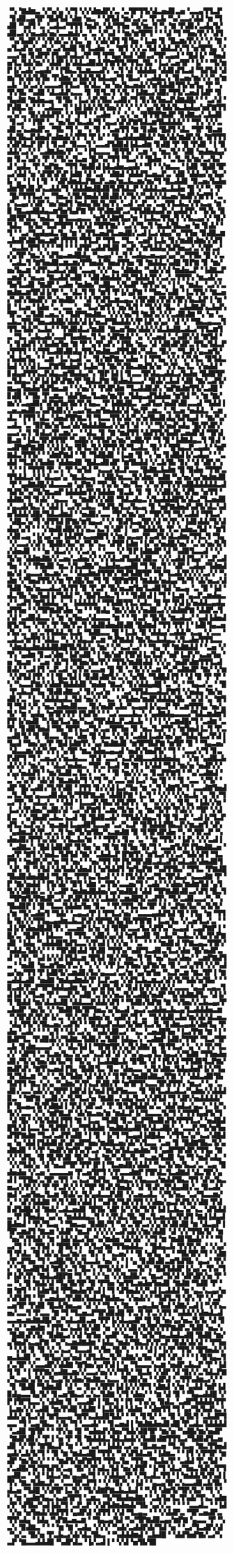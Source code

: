 ▝▚▝▇▟▆▃▝▞▚▞▄▝▞▜▝▞▞▟▆▟▛▞▃▝▃▜▛▜▜▞▟▃▅▟▊▃▅▝▃▃▄▜▜▃▛▝▊▟▉▃▄▜▛▝█▟▜▟▝▟▆▝▅▃▝▝▟▜▟▝▆▞▃▞▃▝▛▃▙▝▚▞▃▃▞▟▟▝▆▝▜▟▉▝▚▟▜▝▃▝▃▟▃▞▜▜▜▝▆▟▚▝▟▞▜▜▅▝▜▞▆▃▜▝▚▝▇▝▛▟▊▞▃▟▄▜▞▟▉▃▞▞▅▃▟▞▅▞▃▃▆▟▞▃▝▃▝▞▚▟▝▝▆▞▆▜▛▜▝▝▝▟▝▜▝▜▅▞▛▞▝▟▜▝▚▞▙▟▛▞▝▞▛▟▞▃▚▜▃▝▄▝▞▟▞▟▜▝▊▜▅▝▐▃▆▝▊▝█▃▆▞▛▞▞▝▞▝▇▝▄▜▃▟▚▞▄▞▚▞▃▞▙▟█▝▊▜▃▟▅▝▃▝▇▜▝▞▞▃▜▟▝▟▟▃▛▞▜▝▅▜▛▜▄▝▞▃▃▞▆▝▊▟▛▛▐▜▄▟▚▟▃▞▛▝▜▝▛▜▄▞▙▟▝▟▊▃▞▜▛▃▄▟▝▝█▟▐▞▝▜▅▟▅▜▃▜▟▞▆▞▝▟▟▛▐▞▟▟▃▟▉▟▞▛▇▜▜▞▜▜▃▜▙▝▐▃▞▃▅▜▛▝▐▞▝▝▜▞▆▛▐▞▃▟▞▃▄▟▞▝▐▜▙▃▜▃▆▃▃▟▚▝▃▜▝▟▝▟▟▟▅▝▟▟▊▟▜▃▟▝▜▟▜▟▝▟▆▞▜▞▟▞▙▜▙▝▛▟▆▞▄▜▟▞▙▜▟▃▄▞▜▝█▃▞▝▃▟▟▃▚▝▉▃▅▞▆▞▞▞▚▞▆▃▙▝▐▞▃▞▞▃▃▃▟▜▜▃▞▜▞▟▃▝▅▝▅▞▙▃▅▟▞▞▆▜▟▟▊▜▜▞▅▜▄▝▛▝▚▜▚▜▙▝▚▟▉▝▟▃▟▟▚▃▃▝▊▝▊▜▃▜▝▞▙▝▐▟▇▃▞▟▉▞▜▜▞▃▅▟▐▟▛▝▊▜▄▟▇▝▇▟▅▃▄▝▊▜▙▝▐▃▞▟▚▜▙▞▃▟▊▞▜▝▊▞▙▜▅▃▛▟▇▟█▞▝▝▃▞▟▝▛▟█▃▚▞▝▝▃▟▃▃▜▝▐▟▐▟▞▞▙▜▅▞▞▝▞▝▞▝▄▞▙▜▟▞▙▃▙▟▄▞▅▛▇▜▜▃▚▞▃▝▉▞▟▟▟▜▚▝▞▝▛▜▝▝▃▟▅▝▝▃▚▝▄▝▉▜▜▛▇▟▛▝▊▟▇▃▞▃▙▟▊▝▊▃▞▝▐▜▛▝▃▝▅▞▙▞▙▃▟▞▜▝▄▃▞▟▚▛▇▜▟▃▆▜▙▟▟▟▞▝▝▜▚▝▞▞▃▟▊▃▚▃▅▟▛▃▝▜▙▝▜▝▄▝▚▝▉▝▝▃▅▜▜▝▇▝▊▟▆▝█▟▜▝▟▃▝▜▛▝▉▃▆▟▄▜▙▃▛▟▅▟▚▟▆▟▞▞▛▜▝▛▐▞▝▝█▃▟▟▄▟█▟▞▝▇▞▟▞▆▟▛▞▙▝▇▜▜▜▞▟▛▟▃▛▐▛▐▝▊▃▛▝▉▃▃▜▝▃▃▟▜▟▉▟▐▟▃▟▆▝▊▟█▝▛▝█▝▛▟▊▝▐▝▉▟▟▞▃▞▞▝▃▟▇▟▆▞▛▝▃▝▐▜▃▃▃▝▉▜▜▞▝▃▆▝▄▝▆▃▜▞▝▟▉▝▅▟▅▟▄▞▆▝▊▃▚▟▚▝▛▝▞▜▞▃▜▃▅▝█▞▚▞▜▜▝▜▃▞▝▝█▟▅▝▝▃▜▃▜▞▆▞▃▞▙▞▟▝▄▟▃▝▛▝▅▛▇▃▝▜▜▝▇▟▊▟▐▟▃▟▅▃▄▟▞▝▜▝▝▞▆▃▃▝▐▟▉▝█▟▊▜▛▃▞▟▟▝▅▝▟▜▛▟▚▛▐▟▇▝▟▝▃▞▝▟▇▟▝▟▟▟▜▃▅▃▛▃▝▟▉▝▟▟▄▞▄▜▄▞▙▝▄▝▐▝▐▝▊▝▝▟▛▟▆▟▃▛▇▃▛▃▅▞▆▃▙▃▆▞▆▞▜▝█▃▟▟▊▝▉▃▅▞▙▟▅▟▆▜▛▟▊▟▚▃▟▟▞▜▝▟▟▟▆▟█▟▉▜▟▜▟▃▛▝▟▟▟▃▅▃▙▟▅▝█▝▞▝▚▝▛▝█▞▜▜▜▃▞▃▝▜▅▃▚▜▙▜▅▟▞▟▊▟▉▞▞▜▞▞▚▟▞▞▟▃▅▞▆▟▛▞▆▜▜▝▃▞▚▃▄▞▞▟▛▝▅▞▅▟▜▝▆▟▄▜▙▜▄▜▚▝▃▟▝▃▛▃▝▃▄▜▜▃▙▃▚▜▚▃▄▝▆▝▉▝▇▃▄▟█▟▄▃▆▜▅▜▄▛▇▝▛▝▛▟▇▟▛▃▞▜▜▟█▟▄▟▚▞▄▟▟▜▚▝▜▞▙▝█▟▉▜▛▟▃▝▅▟▃▝█▜▃▃▄▃▃▝▆▜▞▟▇▜▄▞▆▝▐▃▙▃▜▜▄▜▝▞▙▃▄▞▞▝▉▞▜▟▃▝▜▞▙▞▜▃▛▜▛▜▝▟▞▟▝▜▛▛▇▞▝▃▞▞▜▃▜▝▆▃▙▜▙▃▅▝▆▝▊▟▞▝▜▝▝▃▞▜▄▟▄▟▃▜▄▝▆▝▄▜▜▃▅▟▜▃▅▟▉▞▃▟▐▃▞▟▄▞▚▞▜▜▅▝▉▟█▃▆▃▙▟▛▟▇▜▅▃▆▛▐▜▜▜▝▜▜▃▛▝▜▜▃▝▜▃▝▃▅▛▐▃▙▝▊▞▆▟▊▟▆▞▞▟▜▝▄▃▙▞▛▜▝▞▝▝▜▝▝▝▟▜▛▃▟▟▜▟▉▝▚▟▚▝▆▜▟▟▄▜▟▜▅▃▞▃▚▜▛▃▞▞▄▜▛▝▆▃▚▝▟▜▄▃▅▟█▟▄▝▚▃▄▞▝▃▜▝▃▟▄▃▅▃▄▞▄▞▚▞▜▜▙▝█▝▞▃▝▃▟▃▜▝▇▜▅▟▉▃▆▃▆▞▛▜▅▟▞▜▅▟▜▜▅▝▉▝▇▟▟▃▚▟█▝▊▛▇▝▊▝▆▞▅▞▙▃▆▝▟▜▚▃▟▃▞▟█▝▃▃▄▝▞▞▚▃▝▟▇▟▄▝▚▟▞▞▟▝▆▟▅▃▛▝▐▟▇▃▛▃▆▟▚▝▅▃▄▝▇▃▟▟▚▟█▝▝▟▊▟▆▟▟▞▜▞▜▟▟▞▛▞▃▞▃▜▜▜▚▝▆▃▟▞▃▜▅▜▃▟▊▝▇▟▛▝▃▟▅▝▆▟▆▞▚▟█▃▝▞▙▟▛▝▆▜▚▞▄▝▐▝▄▝▆▟▃▝▃▞▞▃▆▟▆▃▆▜▛▟▐▞▛▝▃▝▟▃▜▝▊▝▆▜▝▛▐▞▄▛▇▝▝▜▅▃▚▟▊▝▐▃▜▜▞▝▇▃▅▞▚▟▚▜▅▟▛▞▚▞▅▟█▞▝▝▟▝▛▟▜▃▆▃▄▃▚▜▛▟▊▞▛▟▚▜▛▞▙▃▙▛▐▝▆▝▊▝▐▃▅▝▐▟▅▝▃▝▃▃▝▃▝▜▃▞▆▜▚▝▅▞▙▜▝▝▜▞▟▝█▃▝▃▙▟▇▟▚▃▙▟▚▜▛▃▝▃▜▟▊▃▅▃▚▝▜▟▛▜▅▟▇▃▝▞▞▞▅▞▜▝▇▟▚▞▞▞▃▟▉▟▇▝▚▝▅▝▃▃▙▃▜▜▞▜▅▃▟▟█▞▟▟▞▟▐▞▅▃▛▜▙▟▟▞▞▛▐▟▚▞▄▞▝▟▝▞▝▜▙▃▄▃▃▜▜▜▃▜▟▞▚▃▙▞▝▝▛▟▉▟▃▞▆▟▊▝▇▃▅▜▅▞▟▟▞▞▟▃▙▟█▃▟▃▞▜▜▃▆▜▃▝▜▃▝▃▙▃▟▞▃▃▛▜▄▟▅▃▜▝▅▝▟▛▇▟▞▝▄▝▞▃▅▟▝▃▚▟▛▞▟▝▇▜▟▝▚▝▊▟▟▜▝▞▙▟▅▜▅▝▇▝▛▝▄▜▚▟▚▝▐▜▙▝▆▃▝▟▝▟▉▟▛▟▛▃▜▜▄▜▟▃▛▞▛▜▜▝▝▞▜▜▃▟▉▟▉▟▄▜▜▞▅▟▇▃▟▜▜▟▊▞▚▟▃▝▉▞▃▝▜▃▛▞▄▃▆▜▞▞▙▟▅▜▄▝▝▃▆▝▐▃▚▃▟▝▃▝▊▞▆▛▇▃▚▟▅▝▐▝▛▜▄▝▞▞▝▞▚▜▃▝▉▜▟▃▙▟▝▞▞▟▐▃▃▛▇▜▙▟▅▛▐▃▙▞▜▝▇▞▚▜▙▃▆▟▜▞▅▝▚▜▚▃▜▃▝▞▅▟▟▝▊▟▄▟▜▜▚▃▛▟▄▃▆▜▙▟▄▞▚▝▉▛▐▟▐▝▊▃▃▜▛▟▄▃▟▟▃▞▙▟▅▝█▟█▜▛▃▜▟▄▃▚▛▐▟▐▟▚▛▇▞▛▝█▟▃▛▇▝▉▟▅▟▃▃▞▝▉▟▞▃▙▟▝▟▉▝▇▞▃▟▜▞▆▃▄▜▅▟▅▜▟▜▅▃▆▝▝▞▅▞▞▝▛▟▛▟▆▝▜▃▟▟▉▟▚▝▅▛▇▟▆▜▜▞▃▟█▝▊▟█▝▞▜▙▝▛▃▆▃▝▟▟▜▅▃▜▃▅▞▆▞▛▃▜▟▄▃▟▜▟▟▅▝▆▜▟▝▚▝▆▝▇▞▆▞▞▃▄▟▉▞▚▛▇▜▅▜▙▜▚▜▄▃▝▛▐▟█▟█▃▝▃▟▜▄▞▅▟▛▟▊▃▃▟▝▜▟▟▐▃▅▃▅▟▉▃▚▟▜▟▊▞▞▃▄▞▆▃▅▜▅▟▟▞▟▝▆▞▛▃▆▃▝▃▜▃▅▝▅▟▟▃▝▃▆▟▃▝▐▜▜▝▟▃▝▟▅▟▜▛▇▃▜▝▜▃▃▜▜▞▟▞▚▞▅▜▙▟▊▟▄▜▟▜▄▟▝▝▇▞▚▞▃▟▃▝▃▝▉▛▇▞▅▜▃▞▟▞▆▟▟▟▇▃▞▞▅▜▝▟▝▝▞▝▜▞▅▟▚▟▄▝█▞▛▟▛▞▃▃▞▃▜▝▊▟▃▞▛▃▆▞▃▝▝▟▃▝▊▝▇▝▆▟▜▜▝▟▟▜▜▞▙▟▛▃▅▟▛▟▝▜▛▟█▃▆▝▐▟▃▜▛▟▜▜▛▝▚▟█▞▞▜▜▟▚▞▆▞▚▟█▞▛▝▜▝█▝▐▟▇▟▄▃▜▝▊▟▝▃▟▛▇▛▇▟▉▝▞▟▐▞▅▝▉▜▃▜▞▞▛▜▚▜▞▜▃▟▃▝▉▞▝▝█▜▄▃▛▃▄▟▞▝▆▛▇▟▃▜▜▜▞▝▝▟▆▛▇▟▝▝▊▝▜▟█▟▊▝▐▃▆▝█▝▚▝▅▝▊▟█▟▐▞▃▟▄▞▝▝▃▟▟▝▜▃▛▞▙▟▆▝▟▟▅▟▉▝█▟▃▟▊▟▛▝▆▜▙▟▟▝▞▃▙▜▙▝▊▞▝▟▝▟▛▞▚▝▞▝▐▝▜▜▜▝▛▃▚▝▛▝▅▜▟▝▚▃▃▞▟▃▛▃▃▝█▟▇▃▙▟▆▝█▝▉▟▅▝▜▜▛▃▜▜▟▟▃▞▟▝▟▃▄▞▄▝▇▃▙▃▄▝▝▟█▞▆▃▃▜▞▟▆▞▚▟▇▝▚▞▅▞▄▞▆▟▆▟▉▝▛▝▄▟▇▟█▞▟▃▃▃▆▝▄▛▇▞▝▜▚▞▙▝▅▞▜▃▝▞▚▞▛▜▚▜▚▟█▟▟▟▟▟▃▟▜▟▜▞▚▞▜▞▆▃▅▛▐▟▟▟▅▜▚▜▟▟▅▝▉▃▙▝▊▝▊▝▞▟▉▞▙▝▟▜▄▝▅▜▜▝▟▟▇▞▜▝▊▟▞▝▄▃▃▝▄▝▆▟▛▞▞▟▉▝▜▟▃▟▄▃▚▜▄▟▟▟█▜▞▟▃▞▜▃▅▟▉▞▄▃▟▞▙▃▚▝▟▟▐▝▃▞▛▃▙▃▝▜▟▜▄▜▃▞▙▃▄▝▊▝▅▛▇▟▅▟▚▟▜▞▟▃▚▟▅▜▟▟▞▟█▞▜▟▃▟▆▟▝▝▅▟▉▞▃▃▝▜▚▞▆▞▄▞▝▜▛▞▜▝▜▞▃▟▟▝▜▜▃▞▝▟█▃▚▞▜▝▟▜▜▟▐▛▇▞▆▜▄▃▞▝▞▝▉▟▜▃▄▜▛▞▟▝▚▜▚▝▐▟▊▟▟▞▜▞▟▟▄▞▄▜▝▝▝▞▅▟▊▟█▞▛▞▄▃▚▃▜▝▟▛▐▝▄▞▜▟▟▞▙▝▛▃▚▟▅▃▜▟▝▝▆▜▞▟▊▃▄▝▐▞▄▞▃▛▐▟▟▜▚▃▄▟█▜▝▞▆▞▄▃▄▞▛▃▟▜▞▟▃▟▆▞▜▜▃▜▝▜▄▝▞▃▃▞▞▟▚▝█▟▉▞▙▞▚▞▜▞▚▃▝▟▜▛▐▟▆▝▐▞▚▞▅▟█▞▅▞▝▃▚▞▅▞▙▜▞▟▅▟▊▝▝▝▅▝▟▃▞▞▝▞▃▞▄▝▝▃▃▝▞▝▊▛▐▟▇▟▛▝▟▝▚▟▉▜▃▃▟▝▝▞▜▞▅▝▟▟▆▟▇▞▞▃▅▞▃▟▅▞▞▝▞▞▟▃▟▜▄▟▞▟▉▃▝▞▞▃▟▟▐▜▄▞▝▃▛▃▟▜▅▝▝▞▝▛▇▟▉▝▆▃▚▜▃▟▇▞▚▃▙▟▅▃▄▟█▝▜▝▉▃▜▝▝▟▛▝▃▟▄▞▜▟▆▟▆▞▟▝▄▃▃▞▙▃▆▞▃▝▝▟▄▟▆▟▜▜▛▞▜▟▜▟█▜▛▝▜▞▜▃▟▞▛▞▞▞▃▞▞▝▚▟▆▝▞▜▅▟▜▜▞▞▆▝▛▟█▞▙▞▜▝▊▝█▛▇▜▜▝▇▟▟▞▅▟▄▞▜▞▜▝▟▞▅▃▞▟▜▟▉▝▆▞▅▃▃▟▃▞▙▜▜▝▉▝▛▃▛▝█▞▅▃▆▜▅▜▃▟▊▜▟▝▅▃▄▝▃▝█▝▐▟▝▟▃▜▙▝▅▞▙▟▐▞▜▟▟▝▚▝█▟▜▃▙▃▜▝▝▝▉▟▊▟▐▝▜▝▐▃▆▝▄▃▛▃▆▟▅▃▞▝▃▟▜▝▇▜▟▟▄▝▄▝▐▟▟▟▟▞▝▜▜▟▉▜▜▃▚▟▃▝█▝▛▝▛▟▐▞▅▟▟▃▄▟▄▟▜▜▅▝▝▞▜▛▇▟▛▟▅▝▅▝▝▝▉▟▄▝▇▞▞▟▞▞▅▟▉▃▞▞▟▟▆▛▇▝▟▟▛▃▜▞▟▝▃▟▉▟▃▃▚▝▆▝▄▜▅▃▞▟▃▃▃▝▆▝▝▝▊▃▛▝█▞▙▝▆▃▟▃▞▝▄▟▐▟▅▟█▜▞▜▃▝▞▜▚▝▛▝▇▞▛▃▜▝▟▟▉▟▅▟▉▟█▝█▟▆▟▝▜▜▝▛▛▐▝▐▟▊▜▄▃▅▞▙▞▃▝▄▞▃▜▜▟▟▃▜▃▙▝▜▟█▃▃▝█▝▐▃▙▝▉▝▟▟▄▞▃▟▟▞▚▃▄▝▞▃▃▝▃▟▃▞▆▜▜▝▟▟▃▝▚▝▞▟▄▃▛▃▆▝▚▛▇▟▟▝▇▞▙▃▙▟▄▃▚▜▃▟▅▜▜▜▃▃▝▟▆▟▄▟▆▟▟▟█▟█▜▙▜▟▞▄▝▆▞▝▞▚▃▞▃▞▝▝▜▄▝▛▝▇▟▇▟▟▝▝▃▅▝▞▜▚▝▄▟▆▝▊▃▞▟▆▝▐▟▚▟▉▝▐▝▇▞▅▛▐▜▛▟▐▃▜▃▛▝▅▛▐▃▛▞▚▃▅▜▅▝▅▝▆▃▆▝▝▃▅▝▟▞▜▝█▜▅▞▙▞▛▞▝▜▜▞▆▟▉▟▟▝▞▞▄▝▅▟▛▟▆▜▜▜▃▟▉▟▞▝▃▟▐▜▝▃▛▃▟▝▄▜▚▞▃▃▅▝█▝▉▝▃▜▞▞▞▃▆▝▚▞▚▟▇▟▛▝▇▞▝▞▆▝▞▟▜▟▐▜▚▝▐▝█▃▜▟▐▝▉▟▊▟▇▜▞▃▚▝▅▜▙▝▜▟█▟▐▜▝▝▟▝▉▝▛▝▛▝▚▝▚▃▃▛▇▞▞▟▅▛▇▟▟▟▊▝▅▟▅▝▇▃▞▝▊▞▟▟▄▟█▝▃▝▚▝▝▜▄▃▞▃▝▝█▝▛▃▙▃▛▜▄▝▉▟▊▟▇▃▞▝▊▞▃▞▅▝▝▝▃▞▜▜▟▃▃▟▃▛▇▜▝▞▅▟▄▝▇▞▅▟▊▞▃▝▐▃▝▟▟▟▄▟▃▜▟▝▅▞▞▝▚▃▝▞▜▟▅▞▆▟▛▟▟▟▄▜▙▝▚▞▟▝▄▝▇▜▜▝▜▟▝▞▚▝▅▃▚▟▅▟▉▃▃▝▉▞▅▟▛▃▙▞▚▃▄▟▐▞▄▃▛▝▛▃▆▜▜▜▄▝▅▞▄▜▞▝▆▝▄▟▄▝▆▜▛▞▛▛▐▜▟▜▞▝▝▃▞▃▃▃▙▃▚▝▄▟▇▟▄▃▃▃▞▜▟▃▆▟▆▜▛▛▐▞▅▟▊▝▚▜▅▜▃▞▆▞▚▃▞▜▛▟▟▃▛▃▟▃▙▝▐▝▐▝▞▃▆▟█▞▜▝▃▟▆▝▃▜▚▝▊▟▉▜▅▟▝▜▙▝█▜▚▃▞▜▞▃▄▜▛▜▅▝▉▝▅▃▜▃▛▜▚▝▆▜▅▟▐▃▜▝▛▃▃▟▊▜▞▝▊▝▉▃▃▝▉▃▝▟▅▝█▝▟▃▝▞▄▜▝▃▟▟▐▃▟▞▅▞▄▞▜▟▄▜▃▞▛▟▐▜▄▟▝▜▅▞▄▞▛▝█▟▐▟▇▜▚▝▄▞▆▟▇▟▊▝▆▜▛▜▙▛▇▝▆▜▛▝▉▝▝▜▄▃▅▞▝▟▃▃▆▞▟▞▚▜▚▝▄▜▛▝▆▃▜▟▅▃▄▃▟▝▅▟▚▜▅▟▜▞▝▜▝▝▃▃▞▞▜▝▊▃▛▟▛▜▝▜▝▃▅▃▞▞▅▃▙▃▃▝▛▟▝▃▃▞▚▃▛▟█▃▃▟▟▟▅▟▄▝▝▞▆▝▄▟█▃▙▟▞▞▞▝▆▞▄▝▝▟▃▞▅▟▅▃▝▜▛▃▜▃▟▝▇▝▇▝▐▞▟▟▝▜▟▝▆▞▅▝▅▟▛▞▞▞▄▞▅▟▟▜▝▝▆▞▙▟▊▃▜▃▚▝▝▃▝▝▉▝▆▞▞▞▃▝▊▃▛▛▇▜▝▝▚▞▃▟▇▟▝▃▝▃▚▞▛▝▟▞▟▝▇▃▆▟▞▜▝▞▜▝▚▞▃▃▚▟▐▃▞▝▆▝█▝▝▝▊▝▃▃▝▞▜▞▝▟▛▝█▞▃▟▊▞▜▞▛▟▉▝▐▜▜▝▊▞▞▟▐▃▞▜▅▝▆▝▃▜▝▟▇▜▞▜▝▃▃▟▇▜▅▟▃▜▃▜▄▞▄▃▃▟▊▟▄▜▞▜▜▛▇▃▆▝▟▟▊▛▇▝▐▃▜▝▝▞▞▝▞▞▅▃▙▝▄▝▊▞▜▃▞▜▚▝▚▟▃▞▃▝▝▟▟▝▐▃▃▟▚▜▙▞▟▜▟▜▚▝▄▝▚▞▞▞▄▝▊▜▄▝▐▟▞▞▆▝▐▃▞▞▛▟▅▞▚▟▉▞▟▝▃▞▚▛▇▜▝▃▆▞▜▞▆▝▄▝▆▞▜▞▛▝▛▟▞▞▝▜▛▝▞▟▊▃▝▝▄▜▙▟▛▃▙▃▚▃▟▝▉▝█▟▉▃▟▞▝▜▜▟▞▟▄▃▜▝█▝▊▃▛▝▃▟▐▞▜▃▛▟▜▃▚▃▛▃▚▝▅▃▆▟▐▃▄▟▉▜▃▃▅▝▃▞▚▃▛▝▉▜▟▟▟▜▙▃▛▞▆▃▆▜▝▟▚▝▄▟▆▃▛▞▛▃▞▃▜▝▆▞▜▞▆▜▙▞▚▃▆▟▇▝▉▝▊▜▛▟▛▟▅▝▚▝▚▜▛▃▛▝▚▟▅▟▉▞▛▜▚▞▟▞▝▞▙▃▙▞▆▝▝▝▜▜▚▝▊▃▝▃▝▝▆▝▜▜▞▝▐▟▚▝▞▞▃▟▐▝▃▟▇▃▚▝█▟▐▟▉▟▛▝▊▜▅▝▅▝█▝▇▝▊▜▅▝▉▞▜▝▃▃▆▜▞▛▐▜▅▟▇▃▅▝▃▞▛▝▇▜▝▞▅▟▃▜▟▜▟▝▇▞▝▃▙▟▃▛▐▛▇▜▚▝▆▜▃▞▛▞▃▞▜▟▞▟▜▝▜▃▛▜▝▝▆▟▛▞▚▞▆▝▜▝▅▞▝▝▅▞▜▜▝▛▐▜▞▜▛▟▉▃▟▃▟▜▚▟▃▟▞▟▅▟▉▜▝▟▚▝▊▝▚▜▟▝▟▞▙▟▞▟▅▟▐▝▅▜▟▟▜▝▆▜▄▛▇▝▚▟▜▜▙▞▝▜▜▃▝▛▇▟█▜▙▟▉▟▅▟█▟▝▜▄▜▃▝▛▜▚▃▜▃▟▝▞▝▐▜▞▟▞▃▞▜▃▜▛▟▃▞▚▃▃▟▇▝▛▝▛▝▇▞▅▟▟▝▐▜▞▟▞▝▉▜▝▟▆▝▃▜▜▞▃▃▅▞▜▝▃▟▞▝▞▟▅▞▆▟▆▜▟▝▄▜▜▞▞▟▉▟▞▃▝▞▃▟▛▝▆▟▆▟█▟▅▞▄▞▅▟█▟▝▟▟▝▜▛▇▟▉▟▊▃▞▟▜▝█▃▜▝▜▛▇▜▞▛▇▟▛▃▞▃▛▟▛▟▞▞▞▃▙▟▞▃▆▟█▜▞▃▟▜▚▝▜▞▃▟▊▃▃▞▚▝▚▜▙▟▉▛▐▝█▝▜▃▃▜▟▟▅▜▅▝▊▃▝▝▛▞▜▜▃▜▃▜▛▝▟▝▃▛▇▞▙▞▚▞▙▜▞▞▆▝▜▞▃▟▅▜▝▜▟▞▝▃▄▃▞▛▐▝▛▜▃▞▅▞▝▃▃▃▄▟▟▜▟▝█▝▐▜▄▝▆▝▜▜▙▝▉▞▞▞▜▜▄▃▄▟▆▃▙▃▛▟▚▜▛▜▙▜▄▜▙▜▜▛▇▝▐▃▄▜▄▝▞▃▅▜▃▞▃▝▝▟▐▞▛▟▅▟█▟▊▜▚▝▃▃▅▛▐▞▅▝▟▝▉▜▛▃▃▞▙▞▟▜▚▞▚▃▄▟▝▃▄▛▇▛▐▝█▞▃▝█▟▜▝▐▟▃▃▝▜▝▜▜▃▝▟▉▞▄▞▟▝▆▜▃▟▊▝▊▃▙▞▚▃▙▃▚▜▄▜▚▛▇▟▊▝▐▟▄▝▚▟▟▟▉▜▟▜▃▃▚▜▚▟▐▝▞▞▅▝▝▃▝▝▝▝▆▟▊▟▝▛▇▃▄▃▜▜▛▞▚▟▟▃▜▟▞▞▝▝▝▜▛▟▊▟▟▝▛▟▉▝▜▜▚▞▚▟▛▜▃▟▊▃▜▃▞▟▅▝█▞▅▟▛▃▟▝▚▜▚▝▚▟▐▞▞▟▐▜▟▃▆▝█▜▟▝▉▞▞▜▅▃▜▝▇▝▅▞▚▃▞▟▅▞▝▃▆▛▇▟▜▃▝▝▅▟▊▝▆▃▆▜▅▞▛▃▚▝▚▝▞▝▞▛▐▃▜▜▅▞▄▛▇▞▅▝▉▝▃▞▄▜▜▝▞▞▚▟▄▞▅▞▜▜▝▛▐▟▉▜▞▃▆▟▊▞▙▞▄▃▃▞▃▞▆▝▄▞▆▜▅▝▚▃▛▃▆▝▇▃▜▛▐▝▇▃▟▟▃▟▊▝▅▟▇▝▆▟▄▟▆▟▞▛▐▃▛▃▄▝▞▟▜▃▙▃▆▃▞▟▚▜▞▜▟▞▅▜▙▞▝▝▉▃▟▞▛▃▛▜▛▜▟▟▄▟▆▝▆▝▄▞▟▜▄▜▞▝▊▟▐▞▛▞▞▟▞▞▃▃▃▝▄▃▛▃▄▃▜▟▐▟▝▞▜▃▅▝▛▝▃▃▛▞▚▟█▝▃▜▞▞▅▃▜▞▃▟█▞▅▟▛▝▜▞▟▟▇▟▜▃▝▟▐▞▜▝█▟▟▝▆▞▟▃▙▟█▝▟▟▃▃▛▟▟▞▟▜▝▝▜▟▉▞▙▛▇▝▇▝▚▜▅▞▞▃▙▃▄▞▛▃▙▟▛▝▅▞▙▝▞▝▇▟▉▜▙▜▛▜▅▃▚▞▙▃▟▝▄▃▞▃▟▟▅▃▙▃▄▜▃▟▟▟▅▃▆▝▚▜▛▟▚▜▚▛▐▞▃▝▛▞▄▜▚▟▅▞▅▝▄▟▛▞▜▝▃▝▜▞▟▟▊▃▙▞▆▞▟▞▟▃▅▃▝▟▄▜▜▞▚▜▙▃▅▞▃▟▜▞▝▝▉▟▄▟▚▟▄▞▙▜▅▜▃▞▙▝▊▟▆▃▄▟▞▟▆▜▄▝▛▟▅▝▃▟▞▝▝▝▄▜▝▝▟▞▃▞▄▝▚▟▞▟▉▃▞▝▚▃▝▃▅▟█▜▅▝▐▃▞▛▇▝▇▝▐▝█▟▛▜▃▝▛▟▉▟▞▞▜▟▇▃▜▟▉▞▃▜▟▛▐▟▄▃▚▝▃▟▆▛▐▟▉▞▜▜▛▝▜▃▞▜▛▃▙▝▊▟▆▃▃▃▞▝▞▝▟▃▜▟▐▝▜▛▇▜▛▞▄▜▞▟▇▞▄▝▉▜▜▃▞▝▄▝▞▝▛▞▜▃▞▞▝▟▛▜▝▃▜▃▆▞▙▃▚▞▃▞▚▃▛▟▝▟▝▞▚▞▄▃▄▜▃▜▄▃▞▞▜▟▇▝▜▜▅▟▅▟▊▞▜▞▄▜▅▞▟▞▙▞▜▝▜▞▄▝▐▃▟▟█▃▙▝▉▜▙▝▟▝▐▜▞▟▝▜▜▟▉▜▃▛▇▞▆▟▛▟▚▝▇▜▚▃▅▟▐▜▄▝█▟▊▜▃▝▊▃▝▟▅▃▃▝▄▜▞▟▇▃▜▟▄▟▅▛▐▞▞▜▄▜▞▜▟▃▆▝▚▞▝▃▜▞▜▟▆▝▟▝▟▞▞▝▊▜▚▞▆▟▉▟▇▃▞▛▇▝▞▝▟▟▃▟▉▜▙▜▟▜▜▝▇▃▚▞▄▝▚▟▆▞▚▜▚▃▛▟▉▞▛▝▆▜▛▜▚▃▃▜▛▟▜▜▚▝▆▃▞▝▄▝▃▟▊▞▃▃▚▟▞▞▄▜▛▛▐▟▛▟▐▞▆▟▐▜▟▜▅▃▃▝▊▝▉▜▃▟▃▟▃▞▚▟▆▞▞▟▟▟▉▃▝▝▇▛▇▝▄▟▊▞▃▜▞▜▃▞▅▝▇▟▊▃▚▟▄▜▃▞▞▟▜▟▝▜▝▟▛▞▅▟▟▟▟▞▛▝█▃▄▃▜▞▛▟▇▟▐▝▛▟▝▟▛▃▞▝▛▝▊▜▟▜▟▟▚▞▃▝▟▟▚▟▃▞▄▃▚▝▐▞▚▜▞▞▃▃▝▞▚▝▆▛▇▃▛▝▟▞▆▃▅▞▆▝▆▟▃▛▐▞▜▃▃▃▜▞▜▝▞▜▜▜▄▟▜▞▜▝▟▝█▞▝▞▙▜▟▟▐▜▜▝▇▝▐▃▄▝▜▟█▝▊▃▜▃▛▜▙▟▊▟▜▞▛▜▜▃▞▝▅▟█▟█▜▞▟▐▃▃▜▃▜▟▜▛▞▄▞▜▜▟▟▆▝▅▟▇▟▄▟▉▜▞▟▃▟█▞▄▝▃▃▛▞▜▞▆▜▅▟▜▛▇▟▆▝▜▃▞▃▟▜▚▟▉▝▐▝▊▝▐▞▜▝▜▃▄▟▐▟█▟▃▝▞▜▜▃▚▞▚▃▞▟█▟▄▝▅▝▟▟▐▜▟▟▊▟▚▟▚▟▛▜▅▞▆▟█▃▅▞▟▞▚▜▃▃▝▃▅▝▊▝█▟▇▜▙▃▜▞▄▟▇▟▉▝▝▞▛▝▅▟▛▞▆▜▚▞▛▃▞▝▆▞▅▜▟▃▆▟▆▞▜▝▄▟▛▜▛▟▛▞▜▜▄▝▇▞▞▝▟▜▄▝▉▝█▞▛▟▊▝█▞▚▃▙▝▇▞▚▞▙▞▙▝▚▃▆▞▙▟▊▝▆▝▜▝▆▟▚▟▄▝▝▞▞▜▟▞▄▝▟▝▅▃▛▜▛▝▛▛▐▛▐▝▜▃▅▟▉▞▟▟▞▝▚▃▜▞▅▞▙▃▞▃▝▃▄▝▉▟▅▟▅▝▞▃▅▝▃▃▃▃▅▝▛▃▅▜▛▜▝▞▛▃▃▟▆▛▐▜▛▟▃▜▃▟▇▟▝▟▃▜▛▞▄▟▐▝▜▜▙▞▃▜▛▃▜▜▝▃▚▃▞▜▟▜▄▝▜▟▄▃▚▜▄▃▃▞▆▟▟▜▙▃▜▜▝▟▚▞▙▃▅▃▞▞▛▞▞▝▛▝▛▃▛▞▞▝▞▜▛▝▊▟▚▜▅▟▞▝▟▝▊▟▚▞▛▟▄▟▊▞▃▝▉▃▟▞▆▟▝▃▅▜▅▃▜▃▆▝▉▟▞▃▜▞▄▟▃▃▛▟▊▝▞▃▅▃▟▃▝▞▜▞▅▃▝▃▞▜▃▃▆▞▚▝▝▟▚▜▟▟▇▝▚▜▝▟▊▞▟▟▐▝▚▟▜▞▜▟▚▜▜▝▞▟▅▞▄▃▛▟▜▞▞▟▇▝▛▟▊▟▜▟█▞▟▝▇▟▞▃▟▃▅▟▊▝█▜▙▝▟▛▐▞▚▜▞▜▞▛▐▟▐▃▙▃▚▞▚▃▝▟▜▟▟▃▝▛▐▜▅▟▄▝▄▞▄▝▆▟▟▟▄▃▜▝▝▞▛▟▃▜▙▝▊▃▜▃▅▃▙▞▛▟▜▝▇▟▐▟▄▟█▟▅▟▝▝▛▞▜▃▄▝▝▜▅▃▄▝▉▟▉▞▜▝▚▞▃▜▛▃▞▞▄▜▞▟▊▟█▝▆▝▟▃▄▛▐▜▛▃▆▟▜▝▇▃▆▝▟▟▛▝▆▃▛▝▞▞▞▞▃▟▚▟▞▞▆▞▟▟▊▝▟▝▞▞▜▜▙▜▞▝▆▝▅▞▚▜▜▟▞▝▆▝▐▟▞▟▃▞▙▞▚▞▆▟▅▝▟▞▟▞▝▞▜▝▆▝▆▟▊▜▙▟▞▝▝▝▜▃▞▜▝▝▃▜▜▟▝▝█▜▙▜▚▝▚▜▃▞▆▞▜▜▅▟▟▃▝▝█▟▄▃▙▝▛▞▛▞▚▞▝▞▄▞▜▝▛▟▃▝█▝▟▞▄▜▃▞▆▞▃▝▊▞▚▝▚▃▅▞▝▝▉▝▅▜▄▝▄▝▝▜▙▜▛▞▜▝▝▟▇▞▛▃▛▜▅▝▜▝▃▟█▞▜▞▄▜▃▃▙▝▅▞▚▝▐▝▄▝▊▟▊▟▊▃▆▜▟▜▙▝▄▃▞▝▛▞▞▝▄▜▃▟█▜▟▝▇▜▞▃▜▝█▃▚▝▛▜▞▟▞▝▃▃▜▞▚▝█▟▜▟▟▛▐▞▄▞▃▜▚▞▜▛▐▟▚▜▚▝▇▟▃▟█▛▇▝▜▝▄▝▞▝▅▝▞▞▙▟█▞▃▝▆▃▞▜▞▟▝▟▛▟▛▞▅▝▛▝▃▝▚▝█▝▇▟▞▟▝▜▄▜▙▜▛▝▉▝▛▜▅▝▅▜▜▃▆▟▅▜▅▟▊▝▇▟▇▝▜▟▉▝▛▝▇▝▇▜▝▝▐▟▆▜▟▝▛▜▅▟▅▜▚▟▐▝▜▝▟▜▅▟▞▞▚▟▐▃▟▟▟▝▆▝▄▃▚▃▄▞▅▞▟▜▟▜▝▝▛▃▅▟▄▞▛▟▉▞▙▟▃▛▇▟▅▃▝▞▅▟▞▞▝▜▟▜▃▜▝▟▚▝▛▝▞▃▛▃▅▜▛▝▛▟▉▝█▃▙▜▅▃▄▝▟▝▞▝▜▃▚▝▇▃▝▃▄▃▙▞▙▟▝▟▇▞▃▟▐▝▚▜▚▃▅▞▃▃▜▝▛▃▃▝▇▝▜▝▜▃▅▃▛▜▛▟▉▟█▝▛▃▜▝▛▃▚▜▜▝▚▟▟▞▞▟▅▟▃▟▃▃▅▃▆▟▇▟█▞▚▞▚▟▃▟▊▃▅▝▛▛▐▞▟▃▄▟▛▝█▝█▝▅▞▄▞▅▃▜▞▙▝▟▝▊▃▚▞▝▃▆▟▆▝▐▜▜▃▚▃▙▜▞▟▉▝▅▝▞▞▞▟▊▞▙▜▛▞▛▛▇▟▛▃▜▟▉▝▅▃▚▝█▟▊▟▚▜▞▝▉▟▇▃▞▞▟▝▆▜▅▝▄▟▛▝▅▃▜▝▅▜▞▜▄▃▙▟▃▟█▝█▟█▝▆▞▄▜▅▟▚▃▄▛▇▝▚▞▚▃▆▟▇▟▆▝▐▟▄▝▆▟▞▜▙▃▛▞▛▃▛▝▉▟▞▟▞▟▝▝▛▜▅▝▝▞▟▝▊▝▉▝▞▃▚▃▞▜▃▃▟▝▚▜▅▝█▞▚▝▝▝▝▟▐▝▐▞▛▝▜▜▞▝█▜▅▟▞▞▅▃▙▟▉▝▃▝▉▜▄▞▄▞▅▟▝▟▜▃▙▃▜▞▚▟▇▞▄▜▅▝▟▜▝▟▚▞▝▝▐▝▉▜▄▃▜▞▃▜▛▝▞▃▃▟▛▞▟▟▇▝▇▜▅▞▄▞▛▟▐▝▄▝▜▃▃▃▚▃▆▝▅▟▛▃▙▃▛▝▛▝▐▟▜▝▊▝▐▝▛▛▇▞▄▟▇▃▆▞▞▃▃▞▅▞▞▞▜▜▞▝█▃▙▝▞▟▛▝▟▝▉▞▞▃▜▟▃▛▇▞▚▃▆▞▄▜▞▃▜▃▄▜▞▟▅▞▆▟▇▃▚▃▃▝▊▟▉▞▅▝▝▟▛▟▝▃▜▜▚▟▆▃▞▞▝▝▊▝█▟█▝▜▟▆▟▊▝▟▝▃▝▊▃▚▜▛▛▐▟▐▞▞▞▛▜▝▟▇▟▝▞▆▝▄▟▟▝▆▛▐▟▉▟▄▃▃▜▄▜▞▝▊▃▅▜▙▃▞▃▚▃▜▟▇▝▞▜▝▟▅▞▝▝▆▝▟▝▉▝▝▜▄▃▟▟█▝▞▛▐▜▛▜▃▃▚▝▟▟▆▝▊▝▃▃▟▛▐▝█▃▜▝▐▜▝▜▚▞▄▝▉▟▃▝▃▟▛▜▟▟▟▞▛▛▐▃▆▞▞▞▃▟▉▝▆▞▛▟█▝▟▟▇▝▐▃▙▜▟▝▟▟▆▝▝▟▆▜▜▝▜▝▄▞▜▞▙▟▚▃▚▟▟▞▄▜▃▞▟▝▇▜▃▃▄▝▇▜▚▃▙▟▉▜▟▞▝▝▚▝▊▜▞▝▃▝▉▝▄▜▙▜▝▃▙▟▛▜▃▃▝▜▝▃▄▜▙▃▝▞▙▝▜▝▃▃▟▞▝▝▊▃▅▟▐▝▇▟▇▟▅▟▊▟█▝▛▃▟▃▜▟▟▟▟▝▃▟▉▝█▜▛▝▝▝▛▞▅▝▉▝▚▟▅▟▚▜▅▞▜▟▞▟▉▜▛▝▆▞▅▝▚▟█▞▆▞▅▟▛▝▇▟▛▟▊▞▝▛▐▝▅▝▛▝▉▝▇▟▟▟▃▜▟▃▙▟▞▞▙▟▊▟▇▜▜▜▃▞▜▟▉▟▜▃▅▟▊▝▞▝▛▝▇▜▙▃▛▝▆▝▝▃▞▃▞▝▐▟▟▞▃▞▃▝█▃▆▃▅▝▜▃▜▃▄▝▇▃▜▜▅▟▄▟▞▃▙▜▞▜▝▝▉▝▆▝▆▟▃▟█▝▜▜▚▝▚▞▟▜▟▃▆▝▐▟▆▃▝▝▐▜▝▞▛▜▛▝▆▟▛▝▆▞▙▞▞▝▝▝▆▟▜▞▅▛▇▜▜▝▜▜▃▜▄▝▜▜▄▝▜▃▙▞▛▝▃▟▟▝▛▃▜▟▝▞▃▟█▞▜▞▜▜▟▜▞▃▄▝█▞▚▜▚▟▃▜▟▝▅▞▟▜▛▝▐▞▜▝▟▃▞▜▅▃▜▟▚▞▛▜▄▟▉▃▝▝▟▝▐▟▃▞▅▞▄▃▆▞▜▝▝▞▟▟▄▞▛▝▞▜▃▟▃▜▜▝▐▝▆▟▟▞▙▜▚▟▐▜▚▝▇▃▜▟▆▃▛▃▝▃▃▜▛▃▛▜▝▝▞▝▉▞▚▝▐▟▝▝▄▃▄▜▛▃▚▃▃▟▊▃▙▜▙▝▟▃▅▝▜▟█▝▞▟▜▛▐▃▜▞▝▜▞▟▇▛▇▃▙▃▙▟▝▝▚▜▝▟▆▜▞▜▛▞▙▞▝▜▝▞▚▝▆▝▄▟▆▜▄▃▚▃▅▜▛▜▝▃▆▃▝▜▞▜▙▟▅▟▇▞▝▃▙▜▄▜▃▜▚▟▞▜▚▃▚▟▆▞▛▝▟▜▙▞▚▟▐▟▞▜▝▃▛▃▛▝▞▟▜▟▆▟▅▟▞▜▙▝▄▞▞▃▝▝▝▝▃▃▟▃▝▝▐▟▝▞▅▝▅▜▅▟▞▟▟▜▜▝▄▟▛▟▝▟▜▜▝▞▟▝▜▃▄▃▝▝▝▞▟▟▛▃▝▜▛▃▅▟▛▃▜▜▚▟▄▝▐▟▄▝▚▛▇▃▅▃▆▝▝▜▄▃▄▜▟▝▚▞▜▛▇▟▉▃▄▞▆▛▇▝▄▃▃▝▛▝▚▃▚▝▉▟▇▃▝▝▝▝▆▝▇▝▃▟▄▝▞▞▞▝▚▟▞▃▟▟▛▟▞▜▟▝▅▝▝▃▞▜▃▟▛▞▟▝▚▞▃▝█▞▅▝▛▃▙▃▞▟▞▟▃▜▙▃▝▝▚▟▟▟▆▟▝▃▙▟█▝▝▟▟▜▅▛▇▞▃▞▚▃▛▝▇▃▃▟▟▟▉▝▚▟▛▟▃▝▐▞▃▟▐▝▝▞▟▝▅▜▙▜▉
